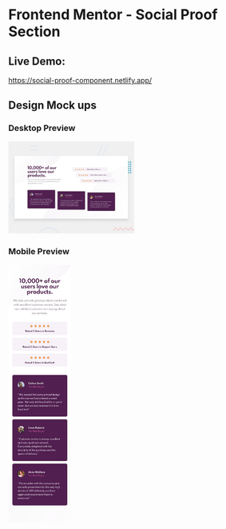 # Frontend Mentor - Social Proof Section

## Live Demo: 

https://social-proof-component.netlify.app/

## Design Mock ups

### Desktop Preview

<img src="./design/desktop-preview.jpg" alt="desktop-mockup" width="50%"/>

### Mobile Preview

<img src="./design/mobile-design.jpg" alt="mobile-mockup" width="25%"/>

